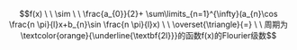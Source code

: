 $$f(x) \ \ \sim \ \ \frac{a_{0}}{2}+ \sum\limits_{n=1}^{\infty}(a_{n}\cos \frac{n \pi}{l}x+b_{n}\sin \frac{n \pi}{l}x) \ \  \overset{\triangle}{=} \ \ 周期为\textcolor{orange}{\underline{\textbf{2l}}}的函数f(x)的Flourier级数$$ 